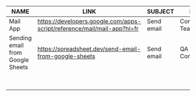 
| NAME | LINK | SUBJECT | REASON |
|----------|----------|-----|-------|
| Mail App | https://developers.google.com/apps-script/reference/mail/mail-app?hl=fr  | Send email | Communication Team |
| Sending email from Google Sheets | https://spreadsheet.dev/send-email-from-google-sheets | Send email | QA Communication |
|  |  |  |  |
|  |  |  |  |
|  |  |  |  |
|  |  |  |  |
|  |  |  |  |
|  |  |  |  |
|  |  |  |  |
|  |  |  |  |

       
